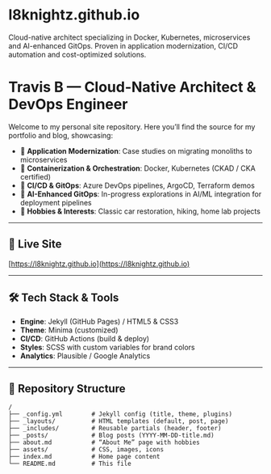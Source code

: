 # l8knightz.github.io
Cloud-native architect specializing in Docker, Kubernetes, microservices and AI-enhanced GitOps. Proven in application modernization, CI/CD automation and cost-optimized solutions.

# Travis B — Cloud-Native Architect & DevOps Engineer

Welcome to my personal site repository. Here you’ll find the source for my portfolio and blog, showcasing:
- 🔹 **Application Modernization**: Case studies on migrating monoliths to microservices  
- 🔹 **Containerization & Orchestration**: Docker, Kubernetes (CKAD / CKA certified)  
- 🔹 **CI/CD & GitOps**: Azure DevOps pipelines, ArgoCD, Terraform demos  
- 🔹 **AI-Enhanced GitOps**: In-progress explorations in AI/ML integration for deployment pipelines  
- 🔹 **Hobbies & Interests**: Classic car restoration, hiking, home lab projects

---

## 🚀 Live Site  
[https://l8knightz.github.io](https://l8knightz.github.io)

---

## 🛠️ Tech Stack & Tools  
- **Engine**: Jekyll (GitHub Pages) / HTML5 & CSS3  
- **Theme**: Minima (customized)  
- **CI/CD**: GitHub Actions (build & deploy)  
- **Styles**: SCSS with custom variables for brand colors  
- **Analytics**: Plausible / Google Analytics

---

## 📂 Repository Structure  
```
/
├── _config.yml        # Jekyll config (title, theme, plugins)
├── _layouts/          # HTML templates (default, post, page)
├── _includes/         # Reusable partials (header, footer)
├── _posts/            # Blog posts (YYYY-MM-DD-title.md)
├── about.md           # “About Me” page with hobbies
├── assets/            # CSS, images, icons
├── index.md           # Home page content
└── README.md          # This file
```

